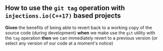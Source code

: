  ## How to use the `git tag` operation with `injections.io(C++17)` based projects
**Given** the benefits of being able to revert back to a working copy of the source code (during development) **when** we make use the `git` utility with the `tag` operation **then** we can immediately revert to a previous version (or select any version of our code at a moment's notice)


